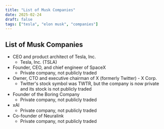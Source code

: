 ```yaml
---
title: "List of Musk Companies"
date: 2025-02-24
draft: false
tags: ["tesla", "elon musk", "companies"]
---
```


## List of Musk Companies

* CEO and product architect of Tesla, Inc.
   * Tesla, Inc. (TSLA)
* Founder, CEO, and chief engineer of SpaceX
   * Private company, not publicly traded 
* Owner, CTO and executive chairman of X (formerly Twitter) - X Corp.
   * Twitter's stock symbol was TWTR, but the company is now private and its stock is not publicly traded
* Founder of the Boring Company
   * Private company, not publicly traded 
* xAI
   * Private company, not publicly traded 
* Co-founder of Neuralink
   * Private company, not publicly traded